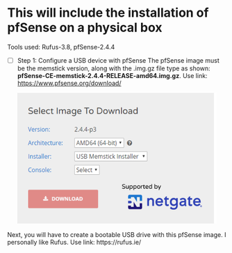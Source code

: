 # **This will include the installation of pfSense on a physical box**
Tools used: Rufus-3.8, pfSense-2.4.4

- [ ] Step 1: Configure a USB device with pfSense
The pfSense image must be the memstick version, along with the .img.gz file type as shown: **pfSense-CE-memstick-2.4.4-RELEASE-amd64.img.gz**. Use link: https://www.pfsense.org/download/
<p align="center">
  <img width="460" height="300" src="https://github.com/Sil3ntSec/pfSense-home-network/blob/master/Images/pfSense1.PNG">
</p>
Next, you will have to create a bootable USB drive with this pfSense image. I personally like Rufus. Use link: https://rufus.ie/
